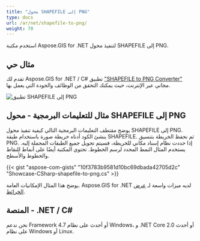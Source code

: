 ```yaml
---
title: "محول SHAPEFILE إلى PNG"
type: docs
url: /ar/net/shapefile-to-png/
weight: 70
---
```


استخدم مكتبة Aspose.GIS for .NET لتنفيذ محول SHAPEFILE إلى PNG.

## **مثال حي**

تقدم لك Aspose.GIS for .NET / C# تطبيق ["SHAPEFILE to PNG Converter"](https://products.aspose.app/gis/viewer/shapefile-to-png) مجاني عبر الإنترنت، حيث يمكنك التحقق من الوظائف والجودة التي يعمل بها.

![تطبيق SHAPEFILE إلى PNG](viewer.png)

## **مثال للتعليمات البرمجية - محول SHAPEFILE إلى PNG**

يوضح مقتطف التعليمات البرمجية التالي كيفية تنفيذ محول SHAPEFILE إلى PNG. ينشئ الكود أدناه خريطة صورة باستخدام طبقة SHAPEFILE. ثم نحفظ الخريطة بتنسيق PNG. إذا حددت نظام إسناد مكاني للخريطة، فسيتم تحويل جميع الطبقات المحملة إليه.
يستخدم المثال النمط المحدد لرسم الخطوط. تحتوي المكتبة أيضًا على أنماط للنقاط والخطوط والأسطح.

{{< gist "aspose-com-gists" "10f3783b9581d10bc69dbada42705d2c" "Showcase-CSharp-shapefile-to-png.cs" >}}

يوضح هذا المثال الإمكانيات العامة. Aspose.GIS for .NET لديه ميزات واسعة لـ [عرض الخرائط](https://docs.aspose.com/gis/net/map-rendering/).

## **المنصة - ‎‎.NET / C#**

نحن ندعم Framework 4.7 أو أحدث على نظام Windows، و .NET Core 2.0 أو أحدث على نظام Windows أو Linux.
